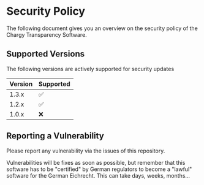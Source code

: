 # Security Policy

The following document gives you an overview on the security policy of the Chargy Transparency Software.

## Supported Versions

The following versions are actively supported for security updates

| Version | Supported          |
| ------- | ------------------ |
| 1.3.x   | :white_check_mark: |
| 1.2.x   | :white_check_mark: |
| 1.0.x   | :x:                |

## Reporting a Vulnerability

Please report any vulnerability via the issues of this repository.

Vulnerabilities will be fixes as soon as possible, but remember that this software has to be "certified" by German regulators to become a "lawful" software for the German Eichrecht. This can take days, weeks, months...
